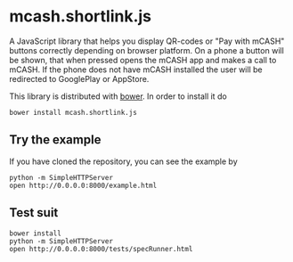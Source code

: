 mcash.shortlink.js
==================

A JavaScript library that helps you display QR-codes or "Pay with mCASH" buttons correctly depending on browser platform.
On a phone a button will be shown, that when pressed opens the mCASH app and makes a call to mCASH.
If the phone does not have mCASH installed the user will be redirected to GooglePlay or AppStore.

This library is distributed with [bower](http://bower.io). In order to install it do

```
bower install mcash.shortlink.js
```


Try the example
-------------
If you have cloned the repository, you can see the example by
```
python -m SimpleHTTPServer
open http://0.0.0.0:8000/example.html
```

Test suit
-------
```
bower install
python -m SimpleHTTPServer
open http://0.0.0.0:8000/tests/specRunner.html
```
